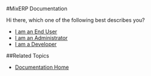 #MixERP Documentation

Hi there, which one of the following best describes you?

* [I am an End User](user-guide/index.md)
* [I am an Administrator](deployment/index.md)
* [I am a Developer](developer/index.md)


##Related Topics
* [Documentation Home](../index.md)
